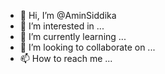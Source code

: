 - 👋 Hi, I’m @AminSiddika
- 👀 I’m interested in ...
- 🌱 I’m currently learning ...
- 💞️ I’m looking to collaborate on ...
- 📫 How to reach me ...

<!---
AminSiddika/AminSiddika is a ✨ special ✨ repository because its `README.md` (this file) appears on your GitHub profile.
You can click the Preview link to take a look at your changes.
--->
